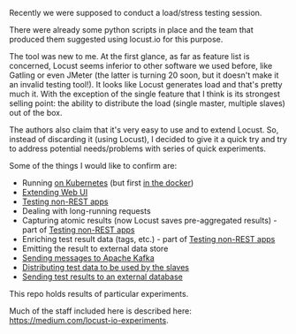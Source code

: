 Recently we were supposed to conduct a load/stress testing session. 

There were already some python scripts in place and the team that produced them suggested using locust.io for this purpose.

The tool was new to me. At the first glance, as far as feature list is concerned, Locust seems inferior to other software we used before, like Gatling or even JMeter (the latter is turning 20 soon, but it doesn't make it an invalid testing tool!). 
It looks like Locust generates load and that's pretty much it. With the exception of the single feature that 
I think is its strongest selling point: the ability to distribute the load (single master, multiple slaves) out of the box.

The authors also claim that it's very easy to use and to extend Locust. So, instead of discarding it (using Locust),
I decided to give it a quick try and try to address potential needs/problems with series of quick experiments.

Some of the things I would like to confirm are:
* Running [on Kubernetes](kubernetes/) (but first [in the docker](docker-image/))
* [Extending Web UI](extend-web-ui/)
* [Testing non-REST apps](enriching-results/)
* Dealing with long-running requests
* Capturing atomic results (now Locust saves pre-aggregated results) - part of [Testing non-REST apps](enriching-results/)
* Enriching test result data (tags, etc.) - part of [Testing non-REST apps](enriching-results/)
* Emitting the result to external data store
* [Sending messages to Apache Kafka](kafka-client/)
* [Distributing test data to be used by the slaves](./feeding-locusts)
* [Sending test results to an external database](./sending-results)

This repo holds results of particular experiments.

Much of the staff included here is described here: https://medium.com/locust-io-experiments. 
